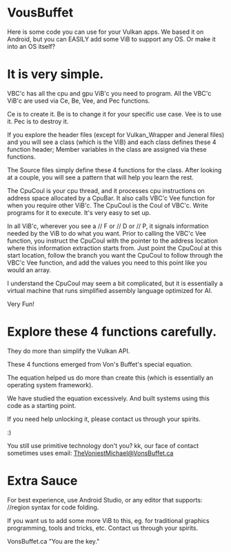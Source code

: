 # VousBuffet

Here is some code you can use for your Vulkan apps.
We based it on Android, but you can EASILY add some ViB to support any OS.
Or make it into an OS itself?

# It is very simple.

VBC'c has all the cpu and gpu ViB'c you need to program.
All the VBC'c ViB'c are used via Ce, Be, Vee, and Pec functions.

Ce is to create it.
Be is to change it for your specific use case.
Vee is to use it.
Pec is to destroy it.

If you explore the header files (except for Vulkan_Wrapper and Jeneral files) and you will see a class (which is the ViB)
and each class defines these 4 function header; Member variables in the class are assigned via these functions.
                
The Source files simply define these 4 functions for the class. After looking at a couple, you will see a pattern that will help you learn the rest.
        
The CpuCoul is your cpu thread, and it processes cpu instructions on address space allocated by a CpuBar. It also calls VBC'c Vee function for when you require other ViB'c.
The CpuCoul is the Coul of VBC'c. Write programs for it to execute. It's very easy to set up.

In all ViB'c, wherever you see a // F or // D or // P, it signals information needed by the ViB to do what you want.
Prior to calling the VBC'c Vee function, you instruct the CpuCoul with the pointer to the address location where this information extraction starts from.
Just point the CpuCoul at this start location, follow the branch you want the CpuCoul to follow through the VBC'c Vee function, and add the values you need to this point like you would an array.

I understand the CpuCoul may seem a bit complicated, but it is essentially a virtual machine that runs simplified assembly language optimized for AI.

Very Fun!

# Explore these 4 functions carefully.

They do more than simplify the Vulkan API.

These 4 functions emerged from Von's Buffet's special equation.

The equation helped us do more than create this (which is essentially an operating system framework).

We have studied the equation excessively. And built systems using this code as a starting point.

If you need help unlocking it, please contact us through your spirits.

:)

You still use primitive technology don't you? kk, our face of contact sometimes uses email: TheVoniestMichael@VonsBuffet.ca

# Extra Sauce

For best experience, use Android Studio, or any editor that supports: //region syntax for code folding.

If you want us to add some more ViB to this, eg. for traditional graphics programming, tools and tricks, etc. Contact us through your spirits.

VonsBuffet.ca
"You are the key."

